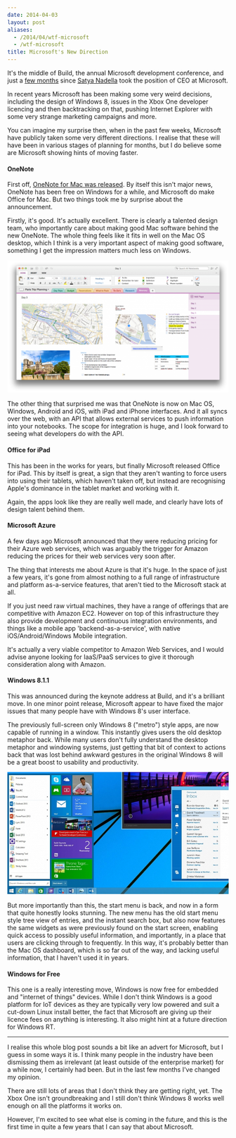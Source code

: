 ```yaml
---
date: 2014-04-03
layout: post
aliases:
  - /2014/04/wtf-microsoft
  - /wtf-microsoft
title: Microsoft's New Direction
---
```


It's the middle of Build, the annual Microsoft development conference, and just a [few months](http://www.microsoft.com/en-us/news/press/2014/feb14/02-04newspr.aspx) since [Satya Nadella](https://www.microsoft.com/en-us/news/ceo/index.html) took the position of CEO at Microsoft.

In recent years Microsoft has been making some very weird decisions, including the design of Windows 8, issues in the Xbox One developer licencing and then backtracking on that, pushing Internet Explorer with some very strange marketing campaigns and more.

You can imagine my surprise then, when in the past few weeks, Microsoft have publicly taken some very different directions. I realise that these will have been in various stages of planning for months, but I do believe some are Microsoft showing hints of moving faster.

#### OneNote

First off, [OneNote for Mac was released](http://blogs.office.com/2014/03/17/introducing-onenote-for-mac/). By itself this isn't major news, OneNote has been free on Windows for a while, and Microsoft do make Office for Mac. But two things took me by surprise about the announcement.

Firstly, it's good. It's actually excellent. There is clearly a talented design team, who importantly care about making good Mac software behind the new OneNote. The whole thing feels like it fits in well on the Mac OS desktop, which I think is a very important aspect of making good software, something I get the impression matters much less on Windows.

![Microsoft OneNote](/posts/images/onenote.png)

The other thing that surprised me was that OneNote is now on Mac OS, Windows, Android and iOS, with iPad and iPhone interfaces. And it all syncs over the web, with an API that allows external services to push information into your notebooks. The scope for integration is huge, and I look forward to seeing what developers do with the API.

#### Office for iPad

This has been in the works for years, but finally Microsoft released Office for iPad. This by itself is great, a sign that they aren't wanting to force users into using their tablets, which haven't taken off, but instead are recognising Apple's dominance in the tablet market and working with it.

Again, the apps look like they are really well made, and clearly have lots of design talent behind them.

#### Microsoft Azure

A few days ago Microsoft announced that they were reducing pricing for their Azure web services, which was arguably the trigger for Amazon reducing the prices for their web services very soon after.

The thing that interests me about Azure is that it's huge. In the space of just a few years, it's gone from almost nothing to a full range of infrastructure and platform as-a-service features, that aren't tied to the Microsoft stack at all.

If you just need raw virtual machines, they have a range of offerings that are competitive with Amazon EC2. However on top of this infrastructure they also provide development and continuous integration environments, and things like a mobile app 'backend-as-a-service', with native iOS/Android/Windows Mobile integration.

It's actually a very viable competitor to Amazon Web Services, and I would advise anyone looking for IaaS/PaaS services to give it thorough consideration along with Amazon.

#### Windows 8.1.1

This was announced during the keynote address at Build, and it's a brilliant move. In one minor point release, Microsoft appear to have fixed the major issues that many people have with Windows 8's user interface.

The previously full-screen only Windows 8 ("metro") style apps, are now capable of running in a window. This instantly gives users the old desktop metaphor back. While many users don't fully understand the desktop metaphor and windowing systems, just getting that bit of context to actions back that was lost behind awkward gestures in the original Windows 8 will be a great boost to usability and productivity.

![Windows 8](/posts/images/windows8.jpg)

But more importantly than this, the start menu is back, and now in a form that quite honestly looks stunning. The new menu has the old start menu style tree view of entries, and the instant search box, but also now features the same widgets as were previously found on the start screen, enabling quick access to possibly useful information, and importantly, in a place that users are clicking through to frequently. In this way, it's probably better than the Mac OS dashboard, which is so far out of the way, and lacking useful information, that I haven't used it in years.

#### Windows for Free

This one is a really interesting move, Windows is now free for embedded and "internet of things" devices. While I don't think Windows is a good platform for IoT devices as they are typically very low powered and suit a cut-down Linux install better, the fact that Microsoft are giving up their licence fees on anything is interesting. It also might hint at a future direction for Windows RT.

---

I realise this whole blog post sounds a bit like an advert for Microsoft, but I guess in some ways it is. I think many people in the industry have been dismissing them as irrelevant (at least outside of the enterprise market) for a while now, I certainly had been. But in the last few months I've changed my opinion.

There are still lots of areas that I don't think they are getting right, yet. The Xbox One isn't groundbreaking and I still don't think Windows 8 works well enough on all the platforms it works on.

However, I'm excited to see what else is coming in the future, and this is the first time in quite a few years that I can say that about Microsoft.
